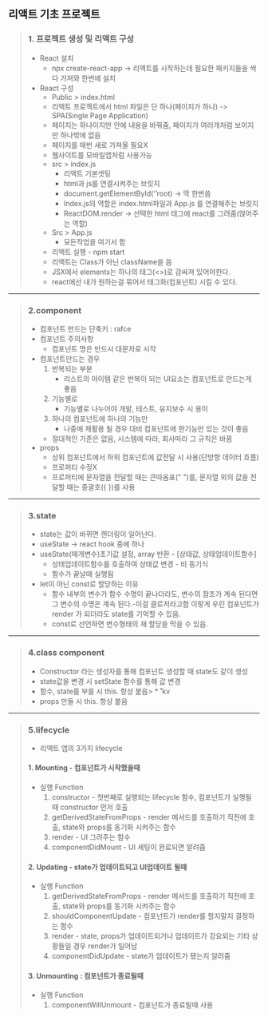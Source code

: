 ## 리액트 기초 프로젝트
> ### 1. 프로젝트 생성 및 리액트 구성
>* React 설치
>    * npx create-react-app -> 리액트를 시작하는데 필요한 패키지들을 싹다 가져와 한번에 설치 
>* React 구성
>   * Public > index.html
>   * 리액트 프로젝트에서 html 파일은 단 하나(페이지가 하나) -> SPA(Single Page Application)
>   * 페이지는 하나이지만 안에 내용을 바꿔줌, 페이지가 여러개처럼 보이지만 하나밖에 없음
>   * 페이지를 매번 새로 가져올 필요X
>   * 웹사이트를 모바일앱처럼 사용가능
>   * src > index.js
>       * 리액트 기본셋팅
>       * html과 js를 연결시켜주는 브릿지
>       * document.getElementById(‘’root) -> 딱 한번씀
>       * Index.js의 역할은 index.html파일과 App.js 를 연결해주는 브릿지
>       * ReactDOM.render -> 선택한 html 태그에 react를 그려줌(얹어주는 역할)
>   * Src > App.js
>       * 모든작업을 여기서 함
>   * 리액트 실행 - npm start
>   * 리액트는 Class가 아닌 className을 씀
>   * JSX에서 elements는 하나의 태그(<>)로 감싸져 있어야한다.
>   * react에선 내가 원하는걸 묶어서 태그화(컴포넌트) 시킬 수 있다.
***
> ### 2.component
> * 컴포넌트 만드는 단축키 : rafce
> * 컴포넌트 주의사항
>   * 컴포넌트 명은 반드시 대문자로 시작
> * 컴포넌트만드는 경우
>   1. 반복되는 부분
>       * 리스트의 아이템 같은 반복이 되는 UI요소는 컴포넌트로 만드는게 좋음
>   2. 기능별로 
>       * 기능별로 나누어야 개발, 테스트, 유지보수 시 용이
>   3. 하나의 컴포넌트에 하나의 기능만 
>        * 나중에 재활용 될 경우 대비 컴포넌트에 한기능만 있는 것이 좋음
>   * 절대적인 기준은 없음, 시스템에 따라, 회사따라 그 규칙은 바뀜
> * props
>   * 상위 컴포넌트에서 하위 컴포넌트에 값전달 시 사용(단방향 데이터  흐름)
>   * 프로퍼티 수정X
>   * 프로퍼티에 문자열을 전달할 때는 큰따옴표(" ")를, 문자열 외의 값을 전달할 때는 중괄호({ })를 사용
*** 
> ### 3.state
> * state는 값이 바뀌면 렌더링이 일어난다.
> * useState -> react hook 중에 하나
> * useState(매개변수)초기값 설정, array 반환 - [상태값, 상태업데이트함수]
>   * 상태업데이트함수를 호출하여 상태값 변경 - 비 동기식
>   * 함수가 끝날때 실행됨
>* let이 아닌 const로 할당하는 이유
>   * 함수 내부의 변수가 함수 수명이 끝나더라도, 변수의 참조가 계속 된다면 그 변수의 수명은 계속 된다.-이걸 클로저라고함 이렇게 우린 컴포넌트가 render 가 되더라도 state를 기억할 수 있음.
>   * const로 선언하면 변수형태의 재 할당을 막을 수 있음.
*** 
> ### 4.class component
> * Constructor 라는 생성자를 통해 컴포넌트 생성할 때 state도 같이 생성
> * state값을 변경 시 setState 함수를 통해 값 변경
> * 함수, state를 부를 시 this. 항상 붙음> * ˚kv
> * props 만들 시 this. 항상 붙음
*** 
> ### 5.lifecycle
> * 리액트 앱의 3가지 lifecycle
> #### 1. Mounting - 컴포넌트가 시작했을때
> * 실행 Function
>    1. constructor - 첫번째로 실행되는 lifecycle 함수, 컴포넌트가 실행될 때 constructor 먼저 호출
>    2. getDerivedStateFromProps - render 메서드를 호출하기 직전에 호출, state와 props를 동기화 시켜주는 함수
>    3. render - UI 그려주는 함수
>    4. componentDidMount - UI 세팅이 완료되면 알려줌
> #### 2. Updating - state가 업데이트되고 UI업데이트 될때
> * 실행 Function
>    1. getDerivedStateFromProps - render 메서드를 호출하기 직전에 호출, state와 props를 동기화 시켜주는 함수
>    2. shouldComponentUpdate - 컴포넌트가 render를 할지말지 결정하는 함수
>    3. render - state, props가 업데이트되거나 업데이트가 강요되는 기타 상황들일 경우 render가 일어남
>    4. componentDidUpdate - state가 업데이트가 됐는지 알려줌
> #### 3. Unmounting : 컴포넌트가 종료될때
> * 실행 Function
>    1. componentWillUnmount - 컴포넌트가 종료될때 사용